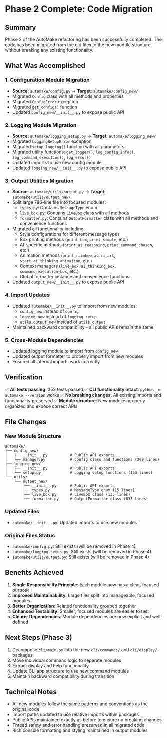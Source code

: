 # Phase 2 Complete: Code Migration

## Summary

Phase 2 of the AutoMake refactoring has been successfully completed. The code has been migrated from the old files to the new module structure without breaking any existing functionality.

## What Was Accomplished

### 1. Configuration Module Migration
- **Source**: `automake/config.py` → **Target**: `automake/config_new/`
- Migrated `Config` class with all methods and properties
- Migrated `ConfigError` exception
- Migrated `get_config()` function
- Updated `config_new/__init__.py` to expose public API

### 2. Logging Module Migration
- **Source**: `automake/logging_setup.py` → **Target**: `automake/logging_new/`
- Migrated `LoggingSetupError` exception
- Migrated `setup_logging()` function with all parameters
- Migrated utility functions: `get_logger()`, `log_config_info()`, `log_command_execution()`, `log_error()`
- Updated imports to use new config module
- Updated `logging_new/__init__.py` to expose public API

### 3. Output Utilities Migration
- **Source**: `automake/utils/output.py` → **Target**: `automake/utils/output_new/`
- Split large 786-line file into focused modules:
  - `types.py`: Contains `MessageType` enum
  - `live_box.py`: Contains `LiveBox` class with all methods
  - `formatter.py`: Contains `OutputFormatter` class with all methods and convenience functions
- Migrated all functionality including:
  - Style configurations for different message types
  - Box printing methods (`print_box`, `print_simple`, etc.)
  - AI-specific methods (`print_ai_reasoning`, `print_command_chosen`, etc.)
  - Animation methods (`print_rainbow_ascii_art`, `start_ai_thinking_animation`, etc.)
  - Context managers (`live_box`, `ai_thinking_box`, `command_execution_box`, etc.)
  - Global formatter instance and convenience functions
- Updated `output_new/__init__.py` to expose public API

### 4. Import Updates
- Updated `automake/__init__.py` to import from new modules:
  - `config_new` instead of `config`
  - `logging_new` instead of `logging_setup`
  - `utils.output_new` instead of `utils.output`
- Maintained backward compatibility - all public APIs remain the same

### 5. Cross-Module Dependencies
- Updated logging module to import from `config_new`
- Updated output formatter to properly import from new modules
- Ensured all internal imports work correctly

## Verification

✅ **All tests passing**: 353 tests passed
✅ **CLI functionality intact**: `python -m automake --version` works
✅ **No breaking changes**: All existing imports and functionality preserved
✅ **Module structure**: New modules properly organized and expose correct APIs

## File Changes

### New Module Structure
```
automake/
├── config_new/
│   ├── __init__.py          # Public API exports
│   └── manager.py           # Config class and functions (209 lines)
├── logging_new/
│   ├── __init__.py          # Public API exports
│   └── setup.py             # Logging setup functions (153 lines)
└── utils/
    └── output_new/
        ├── __init__.py      # Public API exports
        ├── types.py         # MessageType enum (15 lines)
        ├── live_box.py      # LiveBox class (135 lines)
        └── formatter.py     # OutputFormatter class (635 lines)
```

### Updated Files
- `automake/__init__.py`: Updated imports to use new modules

### Original Files Status
- `automake/config.py`: Still exists (will be removed in Phase 4)
- `automake/logging_setup.py`: Still exists (will be removed in Phase 4)
- `automake/utils/output.py`: Still exists (will be removed in Phase 4)

## Benefits Achieved

1. **Single Responsibility Principle**: Each module now has a clear, focused purpose
2. **Improved Maintainability**: Large files split into manageable, focused modules
3. **Better Organization**: Related functionality grouped together
4. **Enhanced Testability**: Smaller, focused modules are easier to test
5. **Clearer Dependencies**: Module dependencies are now explicit and well-defined

## Next Steps (Phase 3)

1. Decompose `cli/main.py` into the new `cli/commands/` and `cli/display/` packages
2. Move individual command logic to separate modules
3. Extract display and help functionality
4. Update CLI app structure to use new command modules
5. Maintain backward compatibility during transition

## Technical Notes

- All new modules follow the same patterns and conventions as the original code
- Import paths updated to use relative imports within packages
- Public APIs maintained exactly as before to ensure no breaking changes
- Thread safety and error handling preserved in all migrated code
- Rich console formatting and styling maintained in output modules
